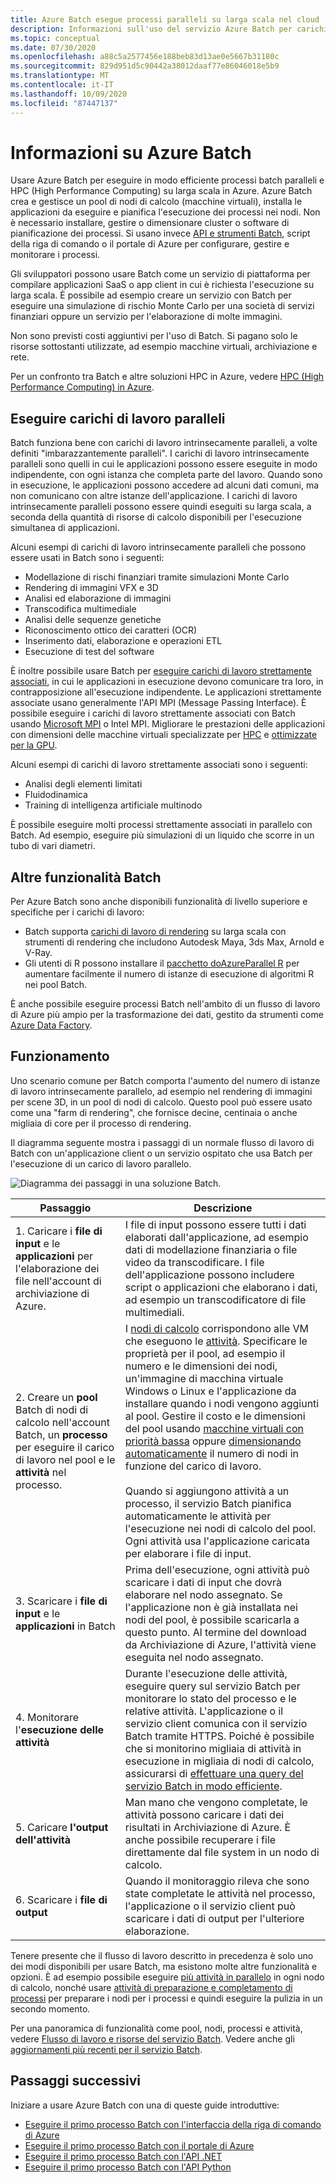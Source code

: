 ```yaml
---
title: Azure Batch esegue processi paralleli su larga scala nel cloud
description: Informazioni sull'uso del servizio Azure Batch per carichi di lavoro HPC e paralleli su larga scala
ms.topic: conceptual
ms.date: 07/30/2020
ms.openlocfilehash: a88c5a2577456e188beb83d13ae0e5667b31180c
ms.sourcegitcommit: 829d951d5c90442a38012daaf77e86046018e5b9
ms.translationtype: MT
ms.contentlocale: it-IT
ms.lasthandoff: 10/09/2020
ms.locfileid: "87447137"
---
```

# <a name="what-is-azure-batch"></a>Informazioni su Azure Batch

Usare Azure Batch per eseguire in modo efficiente processi batch paralleli e HPC (High Performance Computing) su larga scala in Azure. Azure Batch crea e gestisce un pool di nodi di calcolo (macchine virtuali), installa le applicazioni da eseguire e pianifica l'esecuzione dei processi nei nodi. Non è necessario installare, gestire o dimensionare cluster o software di pianificazione dei processi. Si usano invece [API e strumenti Batch](batch-apis-tools.md), script della riga di comando o il portale di Azure per configurare, gestire e monitorare i processi.

Gli sviluppatori possono usare Batch come un servizio di piattaforma per compilare applicazioni SaaS o app client in cui è richiesta l'esecuzione su larga scala. È possibile ad esempio creare un servizio con Batch per eseguire una simulazione di rischio Monte Carlo per una società di servizi finanziari oppure un servizio per l'elaborazione di molte immagini.

Non sono previsti costi aggiuntivi per l'uso di Batch. Si pagano solo le risorse sottostanti utilizzate, ad esempio macchine virtuali, archiviazione e rete.

Per un confronto tra Batch e altre soluzioni HPC in Azure, vedere [HPC (High Performance Computing) in Azure](/azure/architecture/topics/high-performance-computing/).

## <a name="run-parallel-workloads"></a>Eseguire carichi di lavoro paralleli

Batch funziona bene con carichi di lavoro intrinsecamente paralleli, a volte definiti "imbarazzantemente paralleli". I carichi di lavoro intrinsecamente paralleli sono quelli in cui le applicazioni possono essere eseguite in modo indipendente, con ogni istanza che completa parte del lavoro. Quando sono in esecuzione, le applicazioni possono accedere ad alcuni dati comuni, ma non comunicano con altre istanze dell'applicazione. I carichi di lavoro intrinsecamente paralleli possono essere quindi eseguiti su larga scala, a seconda della quantità di risorse di calcolo disponibili per l'esecuzione simultanea di applicazioni.

Alcuni esempi di carichi di lavoro intrinsecamente paralleli che possono essere usati in Batch sono i seguenti:

- Modellazione di rischi finanziari tramite simulazioni Monte Carlo
- Rendering di immagini VFX e 3D
- Analisi ed elaborazione di immagini
- Transcodifica multimediale
- Analisi delle sequenze genetiche
- Riconoscimento ottico dei caratteri (OCR)
- Inserimento dati, elaborazione e operazioni ETL
- Esecuzione di test del software

È inoltre possibile usare Batch per [eseguire carichi di lavoro strettamente associati](batch-mpi.md), in cui le applicazioni in esecuzione devono comunicare tra loro, in contrapposizione all'esecuzione indipendente. Le applicazioni strettamente associate usano generalmente l'API MPI (Message Passing Interface). È possibile eseguire i carichi di lavoro strettamente associati con Batch usando [Microsoft MPI](/message-passing-interface/microsoft-mpi) o Intel MPI. Migliorare le prestazioni delle applicazioni con dimensioni delle macchine virtuali specializzate per [HPC](../virtual-machines/sizes-hpc.md) e [ottimizzate per la GPU](../virtual-machines/sizes-gpu.md).

Alcuni esempi di carichi di lavoro strettamente associati sono i seguenti:

- Analisi degli elementi limitati
- Fluidodinamica
- Training di intelligenza artificiale multinodo

È possibile eseguire molti processi strettamente associati in parallelo con Batch. Ad esempio, eseguire più simulazioni di un liquido che scorre in un tubo di vari diametri.

## <a name="additional-batch-capabilities"></a>Altre funzionalità Batch

Per Azure Batch sono anche disponibili funzionalità di livello superiore e specifiche per i carichi di lavoro:

- Batch supporta [carichi di lavoro di rendering](batch-rendering-service.md) su larga scala con strumenti di rendering che includono Autodesk Maya, 3ds Max, Arnold e V-Ray. 
- Gli utenti di R possono installare il [pacchetto doAzureParallel R](https://github.com/Azure/doAzureParallel) per aumentare facilmente il numero di istanze di esecuzione di algoritmi R nei pool Batch.

È anche possibile eseguire processi Batch nell'ambito di un flusso di lavoro di Azure più ampio per la trasformazione dei dati, gestito da strumenti come [Azure Data Factory](../data-factory/transform-data-using-dotnet-custom-activity.md).

## <a name="how-it-works"></a>Funzionamento

Uno scenario comune per Batch comporta l'aumento del numero di istanze di lavoro intrinsecamente parallelo, ad esempio nel rendering di immagini per scene 3D, in un pool di nodi di calcolo. Questo pool può essere usato come una "farm di rendering", che fornisce decine, centinaia o anche migliaia di core per il processo di rendering.

Il diagramma seguente mostra i passaggi di un normale flusso di lavoro di Batch con un'applicazione client o un servizio ospitato che usa Batch per l'esecuzione di un carico di lavoro parallelo.

![Diagramma dei passaggi in una soluzione Batch.](./media/batch-technical-overview/tech_overview_03.png)

|Passaggio  |Descrizione  |
|---------|---------|
|1.  Caricare i **file di input** e le **applicazioni** per l'elaborazione dei file nell'account di archiviazione di Azure.     |I file di input possono essere tutti i dati elaborati dall'applicazione, ad esempio dati di modellazione finanziaria o file video da transcodificare. I file dell'applicazione possono includere script o applicazioni che elaborano i dati, ad esempio un transcodificatore di file multimediali.|
|2.  Creare un **pool** Batch di nodi di calcolo nell'account Batch, un **processo** per eseguire il carico di lavoro nel pool e le **attività** nel processo.     | I [nodi di calcolo](nodes-and-pools.md) corrispondono alle VM che eseguono le [attività](jobs-and-tasks.md). Specificare le proprietà per il pool, ad esempio il numero e le dimensioni dei nodi, un'immagine di macchina virtuale Windows o Linux e l'applicazione da installare quando i nodi vengono aggiunti al pool. Gestire il costo e le dimensioni del pool usando [macchine virtuali con priorità bassa](batch-low-pri-vms.md) oppure [dimensionando automaticamente](batch-automatic-scaling.md) il numero di nodi in funzione del carico di lavoro. <br/><br/>Quando si aggiungono attività a un processo, il servizio Batch pianifica automaticamente le attività per l'esecuzione nei nodi di calcolo del pool. Ogni attività usa l'applicazione caricata per elaborare i file di input. |
|3.  Scaricare i **file di input** e le **applicazioni** in Batch     |Prima dell'esecuzione, ogni attività può scaricare i dati di input che dovrà elaborare nel nodo assegnato. Se l'applicazione non è già installata nei nodi del pool, è possibile scaricarla a questo punto. Al termine del download da Archiviazione di Azure, l'attività viene eseguita nel nodo assegnato.|
|4.  Monitorare l'**esecuzione delle attività**     |Durante l'esecuzione delle attività, eseguire query sul servizio Batch per monitorare lo stato del processo e le relative attività. L'applicazione o il servizio client comunica con il servizio Batch tramite HTTPS. Poiché è possibile che si monitorino migliaia di attività in esecuzione in migliaia di nodi di calcolo, assicurarsi di [effettuare una query del servizio Batch in modo efficiente](batch-efficient-list-queries.md).|
|5.  Caricare **l'output dell'attività**     |Man mano che vengono completate, le attività possono caricare i dati dei risultati in Archiviazione di Azure. È anche possibile recuperare i file direttamente dal file system in un nodo di calcolo.|
|6.  Scaricare i **file di output**     |Quando il monitoraggio rileva che sono state completate le attività nel processo, l'applicazione o il servizio client può scaricare i dati di output per l'ulteriore elaborazione.|

Tenere presente che il flusso di lavoro descritto in precedenza è solo uno dei modi disponibili per usare Batch, ma esistono molte altre funzionalità e opzioni. È ad esempio possibile eseguire [più attività in parallelo](batch-parallel-node-tasks.md) in ogni nodo di calcolo, nonché usare [attività di preparazione e completamento di processi](batch-job-prep-release.md) per preparare i nodi per i processi e quindi eseguire la pulizia in un secondo momento.

Per una panoramica di funzionalità come pool, nodi, processi e attività, vedere [Flusso di lavoro e risorse del servizio Batch](batch-service-workflow-features.md). Vedere anche gli [aggiornamenti più recenti per il servizio Batch](https://azure.microsoft.com/updates/?product=batch).

## <a name="next-steps"></a>Passaggi successivi

Iniziare a usare Azure Batch con una di queste guide introduttive:
- [Eseguire il primo processo Batch con l'interfaccia della riga di comando di Azure](quick-create-cli.md)
- [Eseguire il primo processo Batch con il portale di Azure](quick-create-portal.md)
- [Eseguire il primo processo Batch con l'API .NET](quick-run-dotnet.md)
- [Eseguire il primo processo Batch con l'API Python](quick-run-python.md)
